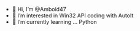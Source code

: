 - 👋 Hi, I’m @Amboid47
- 👀 I’m interested in Win32 API coding with AutoIt
- 🌱 I’m currently learning ... Python

<!---
Amboid47/Amboid47 is a ✨ special ✨ repository because its `README.md` (this file) appears on your GitHub profile.
You can click the Preview link to take a look at your changes.
--->
